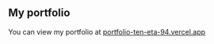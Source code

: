 ## My portfolio

You can view my portfolio at [portfolio-ten-eta-94.vercel.app ](https://portfolio-ten-eta-94.vercel.app/)
